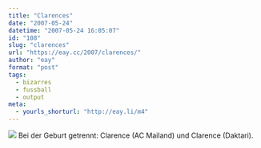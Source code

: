 ```yaml
---
title: "Clarences"
date: "2007-05-24"
datetime: "2007-05-24 16:05:07"
id: "108"
slug: "clarences"
url: "https://eay.cc/2007/clarences/"
author: "eay"
format: "post"
tags:
  - bizarres
  - fussball
  - output
meta:
  - yourls_shorturl: "http://eay.li/m4"
---
```


![](/uploads/2007/clarence.jpg) Bei der Geburt getrennt: Clarence (AC Mailand) und Clarence (Daktari).
